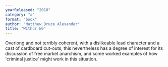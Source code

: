 ```yaml
---
yearReleased: "2010"
category: "a"
format: "book"
author: "Matthew Bruce Alexander"
title: "Wĭthûr Wē"
---
```

 Overlong and not terribly coherent, with a dislikeable lead character and a cast  of cardboard cut-outs, this nevertheless has a degree of interest for its  discussion of free market anarchism, and some worked examples of how 'criminal  justice' might work in this situation.
